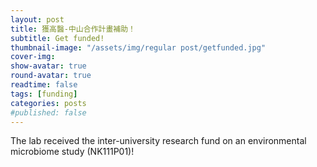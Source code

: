 ```yaml
---
layout: post
title: 獲高醫-中山合作計畫補助！
subtitle: Get funded!
thumbnail-image: "/assets/img/regular post/getfunded.jpg"
cover-img:
show-avatar: true
round-avatar: true
readtime: false
tags: [funding]
categories: posts
#published: false
---
```

The lab received the inter-university research fund on an environmental microbiome study (NK111P01)! 
